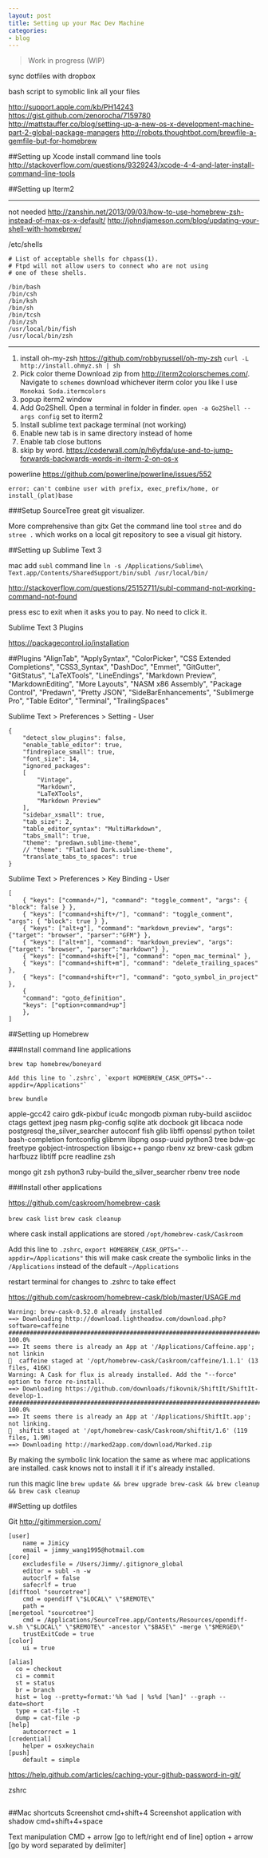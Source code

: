 ```yaml
---
layout: post
title: Setting up your Mac Dev Machine
categories:
- blog
---
```


> Work in progress (WIP)

sync dotfiles with dropbox

bash script to symoblic link all your files

http://support.apple.com/kb/PH14243
https://gist.github.com/zenorocha/7159780
http://mattstauffer.co/blog/setting-up-a-new-os-x-development-machine-part-2-global-package-managers
http://robots.thoughtbot.com/brewfile-a-gemfile-but-for-homebrew


##Setting up Xcode
install command line tools
http://stackoverflow.com/questions/9329243/xcode-4-4-and-later-install-command-line-tools

##Setting up Iterm2
***
not needed
http://zanshin.net/2013/09/03/how-to-use-homebrew-zsh-instead-of-max-os-x-default/
http://johndjameson.com/blog/updating-your-shell-with-homebrew/

/etc/shells
```
# List of acceptable shells for chpass(1).
# Ftpd will not allow users to connect who are not using
# one of these shells.

/bin/bash
/bin/csh
/bin/ksh
/bin/sh
/bin/tcsh
/bin/zsh
/usr/local/bin/fish
/usr/local/bin/zsh
```
***

1. install oh-my-zsh https://github.com/robbyrussell/oh-my-zsh
`curl -L http://install.ohmyz.sh | sh`
2. Pick color theme
Download zip from http://iterm2colorschemes.com/. Navigate to `schemes` download whichever iterm color you like
I use `Monokai Soda.itermcolors`
3. popup iterm2 window
4. Add Go2Shell. Open a terminal in folder in finder.
`open -a Go2Shell --args config` set to iterm2
5. Install sublime text package terminal (not working)
6. Enable new tab is in same directory instead of home
7. Enable tab close buttons
8. skip by word. https://coderwall.com/p/h6yfda/use-and-to-jump-forwards-backwards-words-in-iterm-2-on-os-x

powerline
https://github.com/powerline/powerline/issues/552

```
error: can't combine user with prefix, exec_prefix/home, or install_(plat)base
```

###Setup SourceTree
great git visualizer.

More comprehensive than gitx
Get the command line tool `stree` and do `stree .` which works on a local git repository to see a visual git history.

##Setting up Sublime Text 3

mac add `subl` command line
`ln -s /Applications/Sublime\ Text.app/Contents/SharedSupport/bin/subl /usr/local/bin/`

http://stackoverflow.com/questions/25152711/subl-command-not-working-command-not-found

press esc to exit when it asks you to pay. No need to click it.


Sublime Text 3 Plugins

https://packagecontrol.io/installation

##Plugins
"AlignTab",
"ApplySyntax",
"ColorPicker",
"CSS Extended Completions",
"CSS3_Syntax",
"DashDoc",
"Emmet",
"GitGutter",
"GitStatus",
"LaTeXTools",
"LineEndings",
"Markdown Preview",
"MarkdownEditing",
"More Layouts",
"NASM x86 Assembly",
"Package Control",
"Predawn",
"Pretty JSON",
"SideBarEnhancements",
"Sublimerge Pro",
"Table Editor",
"Terminal",
"TrailingSpaces"


Sublime Text > Preferences > Setting - User
~~~
{
    "detect_slow_plugins": false,
    "enable_table_editor": true,
    "findreplace_small": true,
    "font_size": 14,
    "ignored_packages":
    [
        "Vintage",
        "Markdown",
        "LaTeXTools",
        "Markdown Preview"
    ],
    "sidebar_xsmall": true,
    "tab_size": 2,
    "table_editor_syntax": "MultiMarkdown",
    "tabs_small": true,
    "theme": "predawn.sublime-theme",
    // "theme": "Flatland Dark.sublime-theme",
    "translate_tabs_to_spaces": true
}
~~~~

Sublime Text > Preferences > Key Binding - User
~~~
[
    { "keys": ["command+/"], "command": "toggle_comment", "args": { "block": false } },
    { "keys": ["command+shift+/"], "command": "toggle_comment", "args": { "block": true } },
    { "keys": ["alt+g"], "command": "markdown_preview", "args": {"target": "browser", "parser":"GFM"} },
    { "keys": ["alt+m"], "command": "markdown_preview", "args": {"target": "browser", "parser":"markdown"} },
    { "keys": ["command+shift+["], "command": "open_mac_terminal" },
    { "keys": ["command+shift+m"], "command": "delete_trailing_spaces" },
    { "keys": ["command+shift+r"], "command": "goto_symbol_in_project" },
    {
    "command": "goto_definition",
    "keys": ["option+command+up"]
    },
]
~~~

##Setting up Homebrew

###Install command line applications

~~~
brew tap homebrew/boneyard

Add this line to `.zshrc`, `export HOMEBREW_CASK_OPTS="--appdir=/Applications"`

brew bundle
~~~

apple-gcc42     cairo           gdk-pixbuf      icu4c           mongodb         pixman          ruby-build
asciidoc        ctags           gettext         jpeg            nasm            pkg-config      sqlite
atk             docbook         git         libcaca         node            postgresql      the_silver_searcher
autoconf        fish            glib            libffi          openssl         python          toilet
bash-completion fontconfig      glibmm          libpng          ossp-uuid            python3         tree
bdw-gc          freetype        gobject-introspection   libsigc++       pango           rbenv           xz
brew-cask       gdbm            harfbuzz        libtiff         pcre            readline        zsh

mongo
git
zsh
python3
ruby-build
the_silver_searcher
rbenv
tree
node

###Install other applications

https://github.com/caskroom/homebrew-cask

`brew cask list`
`brew cask cleanup`

where cask install applications are stored `/opt/homebrew-cask/Caskroom`

Add this line to `.zshrc`, `export HOMEBREW_CASK_OPTS="--appdir=/Applications"`
this will make cask create the symbolic links in the `/Applications` instead of the default `~/Applications`

restart terminal for changes to .zshrc to take effect

https://github.com/caskroom/homebrew-cask/blob/master/USAGE.md


~~~
Warning: brew-cask-0.52.0 already installed
==> Downloading http://download.lightheadsw.com/download.php?software=caffeine
######################################################################## 100.0%
==> It seems there is already an App at '/Applications/Caffeine.app'; not linkin
🍺  caffeine staged at '/opt/homebrew-cask/Caskroom/caffeine/1.1.1' (13 files, 416K)
Warning: A Cask for flux is already installed. Add the "--force" option to force re-install.
==> Downloading https://github.com/downloads/fikovnik/ShiftIt/ShiftIt-develop-1.
######################################################################## 100.0%
==> It seems there is already an App at '/Applications/ShiftIt.app'; not linking.
🍺  shiftit staged at '/opt/homebrew-cask/Caskroom/shiftit/1.6' (119 files, 1.9M)
==> Downloading http://marked2app.com/download/Marked.zip
~~~

By making the symbolic link location the same as where mac applications are installed. cask knows not to install it if it's already installed.

run this magic line
`brew update && brew upgrade brew-cask && brew cleanup && brew cask cleanup`

##Setting up dotfiles

Git
http://gitimmersion.com/

~~~
[user]
    name = Jimicy
    email = jimmy_wang1995@hotmail.com
[core]
    excludesfile = /Users/Jimmy/.gitignore_global
    editor = subl -n -w
    autocrlf = false
    safecrlf = true
[difftool "sourcetree"]
    cmd = opendiff \"$LOCAL\" \"$REMOTE\"
    path =
[mergetool "sourcetree"]
    cmd = /Applications/SourceTree.app/Contents/Resources/opendiff-w.sh \"$LOCAL\" \"$REMOTE\" -ancestor \"$BASE\" -merge \"$MERGED\"
    trustExitCode = true
[color]
    ui = true

[alias]
  co = checkout
  ci = commit
  st = status
  br = branch
  hist = log --pretty=format:'%h %ad | %s%d [%an]' --graph --date=short
  type = cat-file -t
  dump = cat-file -p
[help]
    autocorrect = 1
[credential]
    helper = osxkeychain
[push]
    default = simple
~~~

https://help.github.com/articles/caching-your-github-password-in-git/

zshrc
```

```

##Mac shortcuts
Screenshot cmd+shift+4
Screenshot application with shadow cmd+shift+4+space

Text manipulation
CMD + arrow [go to left/right end of line]
option + arrow [go by word separated by delimiter]